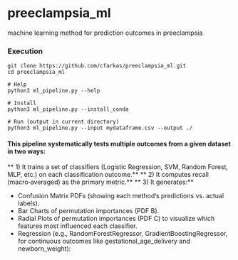 # preeclampsia_ml
machine learning method for prediction outcomes in preeclampsia

### Execution
```
git clone https://github.com/cfarkas/preeclampsia_ml.git
cd preeclampsia_ml

# Help
python3 ml_pipeline.py --help

# Install
python3 ml_pipeline.py --install_conda

# Run (output in current directory)
python3 ml_pipeline.py --input mydataframe.csv --output ./
```

#### This pipeline systematically tests multiple outcomes from a given dataset in two ways:

** 1) It trains a set of classifiers (Logistic Regression, SVM, Random Forest, MLP, etc.) on each classification outcome.**
** 2) It computes recall (macro‐averaged) as the primary metric.**
** 3) It generates:**
- Confusion Matrix PDFs (showing each method’s predictions vs. actual labels).
- Bar Charts of permutation importances (PDF B).
- Radial Plots of permutation importances (PDF C) to visualize which features most influenced each classifier.
- Regression (e.g., RandomForestRegressor, GradientBoostingRegressor, for continuous outcomes like gestational_age_delivery and newborn_weight):
